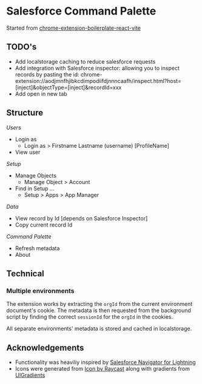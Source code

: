 # Salesforce Command Palette

Started from [chrome-extension-boilerplate-react-vite](https://github.com/Jonghakseo/chrome-extension-boilerplate-react-vite)

## TODO's

- Add localstorage caching to reduce salesforce requests
- Add integration with Salesforce inspector: allowing you to inspect records by pasting the id: chrome-extension://aodjmnfhjibkcdimpodiifdjnnncaafh/inspect.html?host=[inject]&objectType=[inject]&recordId=xxx
- Add open in new tab

## Structure

_Users_

- Login as
  - Login as > Firstname Lastname (username) [ProfileName]
- View user

_Setup_

- Manage Objects
  - Manage Object > Account
- Find in Setup ...
  - Setup > Apps > App Manager

_Data_

- View record by Id [depends on Salesforce Inspector]
- Copy current record Id

_Command Palette_

- Refresh metadata
- About

## Technical

### Multiple environments

The extension works by extracting the `orgId` from the current environment document's cookie. The metadata is then requested from the background script by finding the correct `sessionId` for the `orgId` in the cookies.

All separate environments' metadata is stored and cached in localstorage.

## Acknowledgements

- Functionality was heaviliy inspired by [Salesforce Navigator for Lightning
  ](https://github.com/dannysummerlin/force-navigator)
- Icons were generated from [Icon by Raycast](https://icon.ray.so/?q=pers) along with gradients from [UIGradients](https://uigradients.com/)
